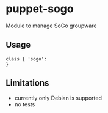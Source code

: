 # puppet-sogo

Module to manage SoGo groupware

## Usage

```puppet
class { 'sogo':
}
```

## Limitations

* currently only Debian is supported
* no tests
